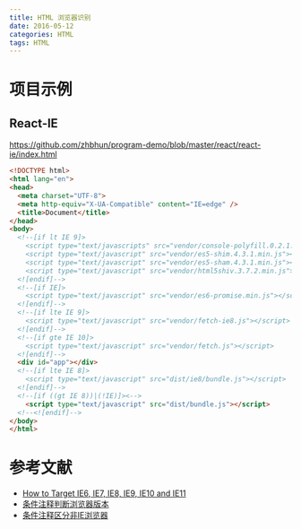 ```yaml
---
title: HTML 浏览器识别
date: 2016-05-12
categories: HTML
tags: HTML
---
```


# 项目示例
## React-IE
https://github.com/zhbhun/program-demo/blob/master/react/react-ie/index.html
```html
<!DOCTYPE html>
<html lang="en">
<head>
  <meta charset="UTF-8">
  <meta http-equiv="X-UA-Compatible" content="IE=edge" />
  <title>Document</title>
</head>
<body>
  <!--[if lt IE 9]>
    <script type="text/javascripts" src="vendor/console-polyfill.0.2.1.js"></script>
    <script type="text/javascript" src="vendor/es5-shim.4.3.1.min.js"></script>
    <script type="text/javascript" src="vendor/es5-sham.4.3.1.min.js"></script>
    <script type="text/javascript" src="vendor/html5shiv.3.7.2.min.js"></script>
  <![endif]-->
  <!--[if IE]>
    <script type="text/javascript" src="vendor/es6-promise.min.js"></script>
  <![endif]-->
  <!--[if lte IE 9]>
    <script type="text/javascript" src="vendor/fetch-ie8.js"></script>
  <![endif]-->
  <!--[if gte IE 10]>
    <script type="text/javascript" src="vendor/fetch.js"></script>
  <![endif]-->
  <div id="app"></div>
  <!--[if lte IE 8]>
    <script type="text/javascript" src="dist/ie8/bundle.js"></script>
  <![endif]-->
  <!--[if ((gt IE 8))|(!IE)]><-->
    <script type="text/javascript" src="dist/bundle.js"></script>
  <!--<![endif]-->
</body>
</html>
```

# 参考文献
- [How to Target IE6, IE7, IE8, IE9, IE10 and IE11](http://www.realcombiz.com/2014/10/how-to-target-ie6-ie7-ie8-ie9-ie10-and.html)
- [条件注释判断浏览器版本](http://www.cnblogs.com/thinkingthigh/archive/2013/06/19/3144239.html)
- [条件注释区分非IE浏览器](http://www.cnblogs.com/sohighthesky/archive/2010/03/05/1679379.html)
